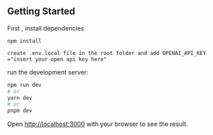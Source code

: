 ## Getting Started

First , install dependencies

```
npm install
```

```
create .env.local file in the root folder and add OPENAI_API_KEY ="insert your open api key here"
```

run the development server:

```bash
npm run dev
# or
yarn dev
# or
pnpm dev
```

Open [http://localhost:3000](http://localhost:3000) with your browser to see the result.
